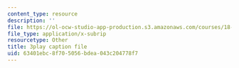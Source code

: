 ```yaml
---
content_type: resource
description: ''
file: https://ol-ocw-studio-app-production.s3.amazonaws.com/courses/18-01sc-single-variable-calculus-fall-2010/63401ebc8f705056bdea043c204778f7_wOHrNt9ScYs.vtt
file_type: application/x-subrip
resourcetype: Other
title: 3play caption file
uid: 63401ebc-8f70-5056-bdea-043c204778f7
---
```


